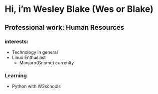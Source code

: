 # Hi, i’m Wesley Blake (Wes or Blake)
## Professional work: Human Resources
### interests:
- Technology in general
- Linux Enthusiast
  - Manjaro(Gnome) currenlty
### Learning
- Python with W3schools

<!---
Wblake95/Wblake95 is a ✨ special ✨ repository because its `README.md` (this file) appears on your GitHub profile.
You can click the Preview link to take a look at your changes.
--->
